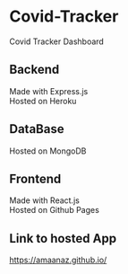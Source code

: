 # Covid-Tracker
Covid Tracker Dashboard

## Backend
Made with Express.js  
Hosted on Heroku  

## DataBase
Hosted on MongoDB  

## Frontend
Made with React.js  
Hosted on Github Pages  

## Link to hosted App
https://amaanaz.github.io/  
